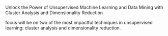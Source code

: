 Unlock the Power of Unsupervised Machine Learning and Data Mining with Cluster Analysis and Dimensionality Reduction

focus will be on two of the most impactful techniques in unsupervised learning: cluster analysis and dimensionality reduction.
